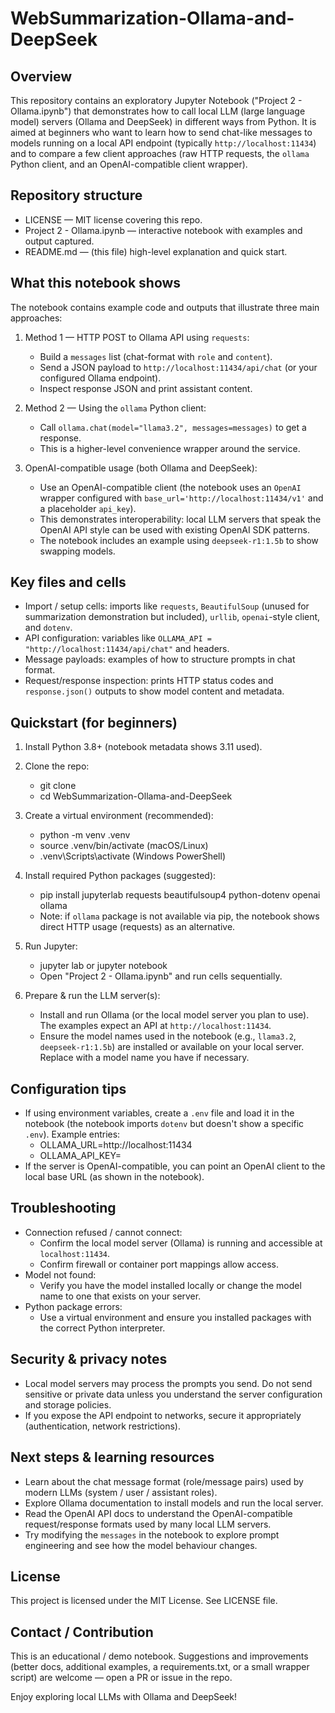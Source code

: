 # WebSummarization-Ollama-and-DeepSeek 
 
Overview 
--------
This repository contains an exploratory Jupyter Notebook ("Project 2 - Ollama.ipynb") that demonstrates how to call local LLM (large language model) servers (Ollama and DeepSeek) in different ways from Python. It is aimed at beginners who want to learn how to send chat-like messages to models running on a local API endpoint (typically `http://localhost:11434`) and to compare a few client approaches (raw HTTP requests, the `ollama` Python client, and an OpenAI-compatible client wrapper).

Repository structure 
--------------------
- LICENSE — MIT license covering this repo.
- Project 2 - Ollama.ipynb — interactive notebook with examples and output captured.
- README.md — (this file) high-level explanation and quick start.

What this notebook shows
------------------------
The notebook contains example code and outputs that illustrate three main approaches:

1. Method 1 — HTTP POST to Ollama API using `requests`:
   - Build a `messages` list (chat-format with `role` and `content`).
   - Send a JSON payload to `http://localhost:11434/api/chat` (or your configured Ollama endpoint).
   - Inspect response JSON and print assistant content.

2. Method 2 — Using the `ollama` Python client:
   - Call `ollama.chat(model="llama3.2", messages=messages)` to get a response.
   - This is a higher-level convenience wrapper around the service. 

3. OpenAI-compatible usage (both Ollama and DeepSeek):
   - Use an OpenAI-compatible client (the notebook uses an `OpenAI` wrapper configured with `base_url='http://localhost:11434/v1'` and a placeholder `api_key`).
   - This demonstrates interoperability: local LLM servers that speak the OpenAI API style can be used with existing OpenAI SDK patterns.
   - The notebook includes an example using `deepseek-r1:1.5b` to show swapping models.

Key files and cells
-------------------
- Import / setup cells: imports like `requests`, `BeautifulSoup` (unused for summarization demonstration but included), `urllib`, `openai`-style client, and `dotenv`.
- API configuration: variables like `OLLAMA_API = "http://localhost:11434/api/chat"` and headers.
- Message payloads: examples of how to structure prompts in chat format.
- Request/response inspection: prints HTTP status codes and `response.json()` outputs to show model content and metadata.

Quickstart (for beginners)
--------------------------
1. Install Python 3.8+ (notebook metadata shows 3.11 used).
2. Clone the repo:
   - git clone <repo-url>
   - cd WebSummarization-Ollama-and-DeepSeek

3. Create a virtual environment (recommended):
   - python -m venv .venv
   - source .venv/bin/activate  (macOS/Linux)
   - .venv\Scripts\activate     (Windows PowerShell)

4. Install required Python packages (suggested):
   - pip install jupyterlab requests beautifulsoup4 python-dotenv openai ollama
   - Note: if `ollama` package is not available via pip, the notebook shows direct HTTP usage (requests) as an alternative.

5. Run Jupyter:
   - jupyter lab  or  jupyter notebook
   - Open "Project 2 - Ollama.ipynb" and run cells sequentially.

6. Prepare & run the LLM server(s):
   - Install and run Ollama (or the local model server you plan to use). The examples expect an API at `http://localhost:11434`.
   - Ensure the model names used in the notebook (e.g., `llama3.2`, `deepseek-r1:1.5b`) are installed or available on your local server. Replace with a model name you have if necessary.

Configuration tips
------------------
- If using environment variables, create a `.env` file and load it in the notebook (the notebook imports `dotenv` but doesn't show a specific `.env`). Example entries:
  - OLLAMA_URL=http://localhost:11434
  - OLLAMA_API_KEY=<your-key-if-required>
- If the server is OpenAI-compatible, you can point an OpenAI client to the local base URL (as shown in the notebook).

Troubleshooting
---------------
- Connection refused / cannot connect:
  - Confirm the local model server (Ollama) is running and accessible at `localhost:11434`.
  - Confirm firewall or container port mappings allow access.
- Model not found:
  - Verify you have the model installed locally or change the model name to one that exists on your server.
- Python package errors:
  - Use a virtual environment and ensure you installed packages with the correct Python interpreter.

Security & privacy notes
------------------------
- Local model servers may process the prompts you send. Do not send sensitive or private data unless you understand the server configuration and storage policies.
- If you expose the API endpoint to networks, secure it appropriately (authentication, network restrictions).

Next steps & learning resources
-------------------------------
- Learn about the chat message format (role/message pairs) used by modern LLMs (system / user / assistant roles).
- Explore Ollama documentation to install models and run the local server.
- Read the OpenAI API docs to understand the OpenAI-compatible request/response formats used by many local LLM servers.
- Try modifying the `messages` in the notebook to explore prompt engineering and see how the model behaviour changes.

License
-------
This project is licensed under the MIT License. See LICENSE file.

Contact / Contribution
----------------------
This is an educational / demo notebook. Suggestions and improvements (better docs, additional examples, a requirements.txt, or a small wrapper script) are welcome — open a PR or issue in the repo.

Enjoy exploring local LLMs with Ollama and DeepSeek!
